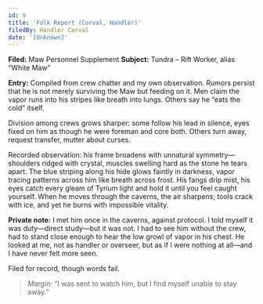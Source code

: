 ```yaml
---
id: 9
title: 'Folk Report (Corval, Handler)'
filedBy: Handler Corval
date: '[Unknown]'
---
```

**Filed:** Maw Personnel Supplement
**Subject:** Tundra – Rift Worker, alias “White Maw”

**Entry:**
Compiled from crew chatter and my own observation. Rumors persist that he is not merely surviving the Maw but feeding on it. Men claim the vapor runs into his stripes like breath into lungs. Others say he “eats the cold” itself.

Division among crews grows sharper: some follow his lead in silence, eyes fixed on him as though he were foreman and core both. Others turn away, request transfer, mutter about curses.

Recorded observation: his frame broadens with unnatural symmetry—shoulders ridged with crystal, muscles swelling hard as the stone he tears apart. The blue striping along his hide glows faintly in darkness, vapor tracing patterns across him like breath across frost. His fangs drip mist, his eyes catch every gleam of Tyrium light and hold it until you feel caught yourself. When he moves through the caverns, the air sharpens; tools crack with ice, and yet he burns with impossible vitality.

**Private note:** I met him once in the caverns, against protocol. I told myself it was duty—direct study—but it was not. I had to see him without the crew, had to stand close enough to hear the low growl of vapor in his chest. He looked at me, not as handler or overseer, but as if I were nothing at all—and I have never felt more seen.

Filed for record, though words fail.

> *Margin:* “I was sent to watch him, but I find myself unable to stay away.”
